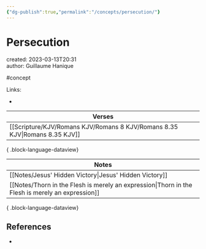 ```yaml
---
{"dg-publish":true,"permalink":"/concepts/persecution/"}
---
```



# Persecution

created: 2023-03-13T20:31  
author: Guillaume Hanique  

#concept

Links:

- 

| Verses                                                                        |
| ----------------------------------------------------------------------------- |
| [[Scripture/KJV/Romans KJV/Romans 8 KJV/Romans 8.35 KJV\|Romans 8.35 KJV]] |

{ .block-language-dataview}

| Notes                                                                                               |
| --------------------------------------------------------------------------------------------------- |
| [[Notes/Jesus' Hidden Victory\|Jesus' Hidden Victory]]                                           |
| [[Notes/Thorn in the Flesh is merely an expression\|Thorn in the Flesh is merely an expression]] |

{ .block-language-dataview}

## References

- 
